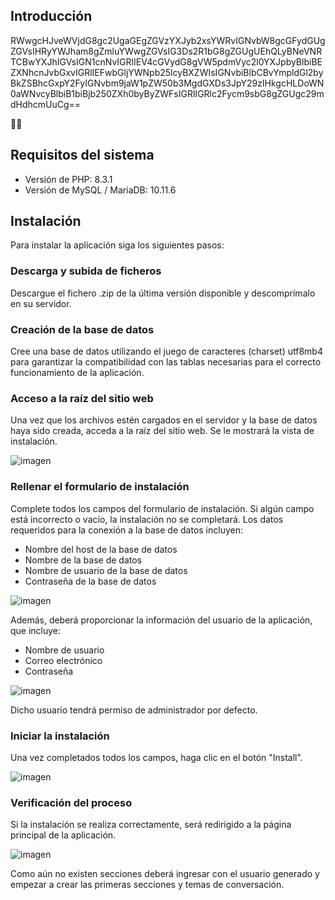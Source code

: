## Introducción

RWwgcHJveWVjdG8gc2UgaGEgZGVzYXJyb2xsYWRvIGNvbW8gcGFydGUgZGVsIHRyYWJham8gZmluYWwgZGVsIG3Ds2R1bG8gZGUgUEhQLyBNeVNRTCBwYXJhIGVsIGN1cnNvIGRlIEV4cGVydG8gVW5pdmVyc2l0YXJpbyBlbiBEZXNhcnJvbGxvIGRlIEFwbGljYWNpb25lcyBXZWIsIGNvbiBlbCBvYmpldGl2byBkZSBhcGxpY2FyIGNvbm9jaW1pZW50b3MgdGXDs3JpY29zIHkgcHLDoWN0aWNvcyBlbiB1biBjb250ZXh0byByZWFsIGRlIGRlc2Fycm9sbG8gZGUgc29mdHdhcmUuCg==

🤌🏼

## Requisitos del sistema

- Versión de PHP: 8.3.1
- Versión de MySQL / MariaDB: 10.11.6

## Instalación

Para instalar la aplicación siga los siguientes pasos:

### Descarga y subida de ficheros

Descargue el fichero .zip de la última versión disponible y descomprímalo en su servidor.

### Creación de la base de datos

Cree una base de datos utilizando el juego de caracteres (charset) utf8mb4 para garantizar la compatibilidad con las tablas necesarias para el correcto funcionamiento de la aplicación.

### Acceso a la raíz del sitio web

Una vez que los archivos estén cargados en el servidor y la base de datos haya sido creada, acceda a la raíz del sitio web. Se le mostrará la vista de instalación.

![imagen](https://github.com/cryptondefiapps/DuckersForum/assets/111359574/ded23045-4eea-4a92-9c0d-b72fc4a6f08d)

### Rellenar el formulario de instalación

Complete todos los campos del formulario de instalación. Si algún campo está incorrecto o vacío, la instalación no se completará. Los datos requeridos para la conexión a la base de datos incluyen:

- Nombre del host de la base de datos
- Nombre de la base de datos
- Nombre de usuario de la base de datos
- Contraseña de la base de datos

![imagen](https://github.com/cryptondefiapps/DuckersForum/assets/111359574/750eec2d-87bd-427f-ba14-aee433cf6670)

Además, deberá proporcionar la información del usuario de la aplicación, que incluye:

- Nombre de usuario
- Correo electrónico
- Contraseña

![imagen](https://github.com/cryptondefiapps/DuckersForum/assets/111359574/a9f0a153-2829-4f2b-8a6b-d9fa8271c674)

Dicho usuario tendrá permiso de administrador por defecto.

### Iniciar la instalación

Una vez completados todos los campos, haga clic en el botón "Install".

![imagen](https://github.com/cryptondefiapps/DuckersForum/assets/111359574/0ed18ed0-c285-4a83-9b78-bfd9e8706148)

### Verificación del proceso

Si la instalación se realiza correctamente, será redirigido a la página principal de la aplicación.

![imagen](https://github.com/cryptondefiapps/DuckersForum/assets/111359574/f7e074e7-a898-4dee-b0e6-3409e6d129e0)

Como aún no existen secciones deberá ingresar con el usuario generado y empezar a crear las primeras secciones y temas de conversación.
